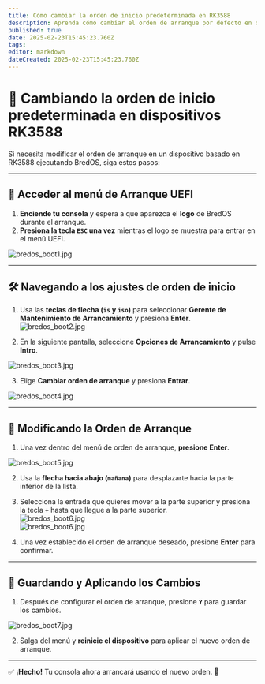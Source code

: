 ```yaml
---
title: Cómo cambiar la orden de inicio predeterminada en RK3588
description: Aprenda cómo cambiar el orden de arranque por defecto en dispositivos basados en RK3588 usando la configuración del firmware UEFI
published: true
date: 2025-02-23T15:45:23.760Z
tags:
editor: markdown
dateCreated: 2025-02-23T15:45:23.760Z
---
```


# 🔄 Cambiando la orden de inicio predeterminada en dispositivos RK3588

Si necesita modificar el orden de arranque en un dispositivo basado en RK3588 ejecutando BredOS, siga estos pasos:

---

## 🔹 Acceder al menú de Arranque UEFI

1. **Enciende tu consola** y espera a que aparezca el **logo** de BredOS durante el arranque.
2. **Presiona la tecla `ESC` una vez** mientras el logo se muestra para entrar en el menú UEFI.

![bredos_boot1.jpg](/boot_images/bredos_boot1.jpg)

---

## 🛠️ Navegando a los ajustes de orden de inicio

1. Usa las **teclas de flecha (`is` y `iso`)** para seleccionar **Gerente de Mantenimiento de Arrancamiento** y presiona **Enter**.\
  ![bredos_boot2.jpg](/boot_images/bredos_boot2.jpg)

2. En la siguiente pantalla, seleccione **Opciones de Arrancamiento** y pulse **Intro**.

![bredos_boot3.jpg](/boot_images/bredos_boot3.jpg)

3. Elige **Cambiar orden de arranque** y presiona **Entrar**.

![bredos_boot4.jpg](/boot_images/bredos_boot4.jpg)

---

## 🔧 Modificando la Orden de Arranque

1. Una vez dentro del menú de orden de arranque, **presione Enter**.

![bredos_boot5.jpg](/boot_images/bredos_boot5.jpg)

2. Usa la **flecha hacia abajo (`mañana`)** para desplazarte hacia la parte inferior de la lista.

3. Selecciona la entrada que quieres mover a la parte superior y presiona la tecla **`+`** hasta que llegue a la parte superior.\
  ![bredos_boot6.jpg](/boot_images/bredos_boot6.jpg)\
  ![bredos_boot6.jpg](/boot_images/bredos_boot6.jpg)

4. Una vez establecido el orden de arranque deseado, presione **Enter** para confirmar.

---

## 💾 Guardando y Aplicando los Cambios

1. Después de configurar el orden de arranque, presione **`Y`** para guardar los cambios.

![bredos_boot7.jpg](/boot_images/bredos_boot7.jpg)

2. Salga del menú y **reinicie el dispositivo** para aplicar el nuevo orden de arranque.

---

✅ **¡Hecho!** Tu consola ahora arrancará usando el nuevo orden. 🚀
